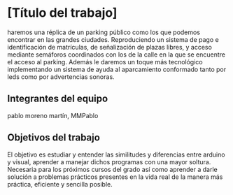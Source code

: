 # [Título del trabajo]

haremos una réplica de un parking público como los que podemos encontrar en las grandes ciudades. Reproduciendo un sistema de pago e identificación de matrículas, de señalización de plazas libres, y acceso mediante semáforos coordinados con los de la calle en la que se encuentre el acceso al parking. Además le daremos un toque más tecnológico implementando un sistema de ayuda al aparcamiento conformado tanto por leds como por advertencias sonoras. 

## Integrantes del equipo
pablo moreno martín, MMPablo

## Objetivos del trabajo

El objetivo es estudiar y entender las similitudes y diferencias entre arduino y visual, aprender a manejar dichos programas con una mayor soltura. Necesaria para los próximos cursos del grado así como aprender a darle solución a problemas prácticos presentes en la vida real de la manera más práctica, eficiente y sencilla posible. 
